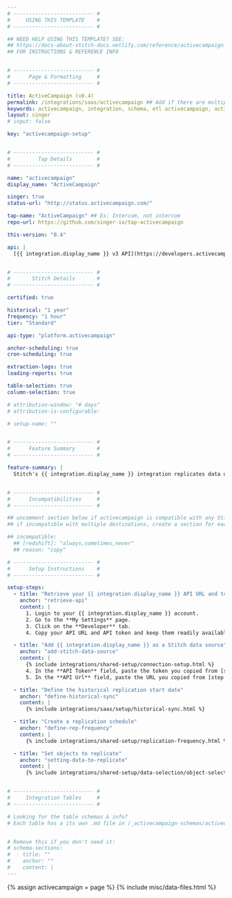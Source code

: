 ```yaml
---
# -------------------------- #
#     USING THIS TEMPLATE    #
# -------------------------- #

## NEED HELP USING THIS TEMPLATE? SEE:
## https://docs-about-stitch-docs.netlify.com/reference/activecampaign-templates/saas/
## FOR INSTRUCTIONS & REFERENCE INFO


# -------------------------- #
#      Page & Formatting     #
# -------------------------- #

title: ActiveCampaign (v0.4)
permalink: /integrations/saas/activecampaign ## Add if there are multiple versions: /vVERSION
keywords: activecampaign, integration, schema, etl activecampaign, activecampaign etl, activecampaign schema
layout: singer
# input: false

key: "activecampaign-setup"


# -------------------------- #
#         Tap Details        #
# -------------------------- #

name: "activecampaign"
display_name: "ActiveCampaign"

singer: true
status-url: "http://status.activecampaign.com/"

tap-name: "ActiveCampaign" ## Ex: Intercom, not intercom
repo-url: https://github.com/singer-io/tap-activecampaign

this-version: "0.4"

api: |
  [{{ integration.display_name }} v3 API](https://developers.activecampaign.com/reference#overview){:target="new"}


# -------------------------- #
#       Stitch Details       #
# -------------------------- #

certified: true 

historical: "1 year"
frequency: "1 hour"
tier: "Standard"

api-type: "platform.activecampaign"

anchor-scheduling: true
cron-scheduling: true

extraction-logs: true
loading-reports: true

table-selection: true
column-selection: true

# attribution-window: "# days"
# attribution-is-configurable: 

# setup-name: ""


# -------------------------- #
#      Feature Summary       #
# -------------------------- #

feature-summary: |
  Stitch's {{ integration.display_name }} integration replicates data using the {{ integration.api | flatify | strip }}. Refer to the [Schema](#schema) section for a list of objects available for replication.


# -------------------------- #
#      Incompatibilities     #
# -------------------------- #

## uncomment section below if activecampaign is compatible with any Stitch destinations
## if incompatible with multiple destinations, create a section for each destination

## incompatible:
  ## [redshift]: "always,sometimes,never"
  ## reason: "copy" 

# -------------------------- #
#      Setup Instructions    #
# -------------------------- #

setup-steps:
  - title: "Retrieve your {{ integration.display_name }} API URL and token"
    anchor: "retrieve-api"
    content: |
      1. Login to your {{ integration.display_name }} account.
      2. Go to the **My Settings** page.
      3. Click on the **Developer** tab.
      4. Copy your API URL and API token and keep them readily available for the next step.

  - title: "Add {{ integration.display_name }} as a Stitch data source"
    anchor: "add-stitch-data-source"
    content: |
      {% include integrations/shared-setup/connection-setup.html %}
      4. In the **API Token** field, paste the token you copied from [step 1](#retrieve-api).
      5. In the **API Url** field, paste the URL you copied from [step 1](#retrieve-api).

  - title: "Define the historical replication start date"
    anchor: "define-historical-sync"
    content: |
      {% include integrations/saas/setup/historical-sync.html %}

  - title: "Create a replication schedule"
    anchor: "define-rep-frequency"
    content: |
      {% include integrations/shared-setup/replication-frequency.html %}

  - title: "Set objects to replicate"
    anchor: "setting-data-to-replicate"
    content: |
      {% include integrations/shared-setup/data-selection/object-selection.html %} 


# -------------------------- #
#     Integration Tables     #
# -------------------------- #

# Looking for the table schemas & info?
# Each table has a its own .md file in /_activecampaign-schemas/activecampaign


# Remove this if you don't need it:
# schema-sections:
#  - title: ""
#    anchor: ""
#    content: |
---
```

{% assign activecampaign = page %}
{% include misc/data-files.html %}
